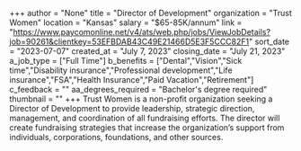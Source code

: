 +++
author = "None"
title = "Director of Development"
organization = "Trust Women"
location = "Kansas"
salary = "$65-85K/annum"
link = "https://www.paycomonline.net/v4/ats/web.php/jobs/ViewJobDetails?job=90261&clientkey=53EFBDAB43C49E21466D5E3F5CCC82F1"
sort_date = "2023-07-07"
created_at = "July 7, 2023"
closing_date = "July 21, 2023"
a_job_type = ["Full Time"]
b_benefits = ["Dental","Vision","Sick time","Disability insurance","Professional development","Life insurance","FSA","Health Insurance","Paid Vacation","Retirement"]
c_feedback = ""
aa_degrees_required = "Bachelor's degree required"
thumbnail = ""
+++
Trust Women is a non-profit organization seeking a Director of Development to provide leadership, strategic direction, management, and coordination of all fundraising efforts. The director will create fundraising strategies that increase the organization’s support from individuals, corporations, foundations, and other sources.